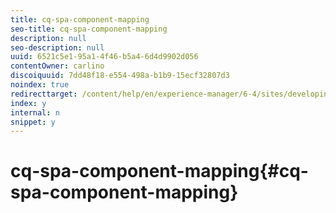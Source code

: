 ```yaml
---
title: cq-spa-component-mapping
seo-title: cq-spa-component-mapping
description: null
seo-description: null
uuid: 6521c5e1-95a1-4f46-b5a4-6d4d9902d056
contentOwner: carlino
discoiquuid: 7dd48f18-e554-498a-b1b9-15ecf32807d3
noindex: true
redirecttarget: /content/help/en/experience-manager/6-4/sites/developing/using/reference-materials
index: y
internal: n
snippet: y
---
```


# cq-spa-component-mapping{#cq-spa-component-mapping}

